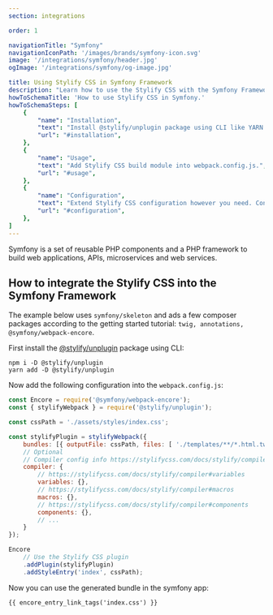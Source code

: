 ```yaml
---
section: integrations

order: 1

navigationTitle: "Symfony"
navigationIconPath: '/images/brands/symfony-icon.svg'
image: '/integrations/symfony/header.jpg'
ogImage: '/integrations/symfony/og-image.jpg'

title: Using Stylify CSS in Symfony Framework
description: "Learn how to use the Stylify CSS with the Symfony Framework. Code your Symfony website faster with Stylify CSS."
howToSchemaTitle: 'How to use Stylify CSS in Symfony.'
howToSchemaSteps: [
	{
		"name": "Installation",
		"text": "Install @stylify/unplugin package using CLI like YARN or NPM.",
		"url": "#installation",
	},
	{
		"name": "Usage",
		"text": "Add Stylify CSS build module into webpack.config.js.",
		"url": "#usage",
	},
	{
		"name": "Configuration",
		"text": "Extend Stylify CSS configuration however you need. Configure variables, components, custom selectors and a lot more.",
		"url": "#configuration",
	},
]
---
```


Symfony is a set of reusable PHP components and a PHP framework to build web applications, APIs, microservices and web services.

<note><template>
Integration example for the Symfony framework can be found in <a href="https://github.com/stylify/integrations-examples/tree/master/symfony" target="_blank" rel="noopener">integrations examples repository</a>.
</template></note>

## How to integrate the Stylify CSS into the Symfony Framework

The example below uses `symfony/skeleton` and ads a few composer packages according to the getting started tutorial: `twig, annotations, @symfony/webpack-encore`.

First install the [@stylify/unplugin](/docs/unplugin) package using CLI:

```
npm i -D @stylify/unplugin
yarn add -D @stylify/unplugin
```

Now add the following configuration into the `webpack.config.js`:

```js
const Encore = require('@symfony/webpack-encore');
const { stylifyWebpack } = require('@stylify/unplugin');

const cssPath = './assets/styles/index.css';

const stylifyPlugin = stylifyWebpack({
	bundles: [{ outputFile: cssPath, files: [ './templates/**/*.html.twig' ] }],
	// Optional
	// Compiler config info https://stylifycss.com/docs/stylify/compiler#configuration
	compiler: {
		// https://stylifycss.com/docs/stylify/compiler#variables
		variables: {},
		// https://stylifycss.com/docs/stylify/compiler#macros
		macros: {},
		// https://stylifycss.com/docs/stylify/compiler#components
		components: {},
		// ...
	}
});

Encore
	// Use the Stylify CSS plugin
	.addPlugin(stylifyPlugin)
	.addStyleEntry('index', cssPath);
```

Now you can use the generated bundle in the symfony app:
```
{{ encore_entry_link_tags('index.css') }}
```

<docs-unplugin-build-info></docs-unplugin-build-info>

<where-to-next />
